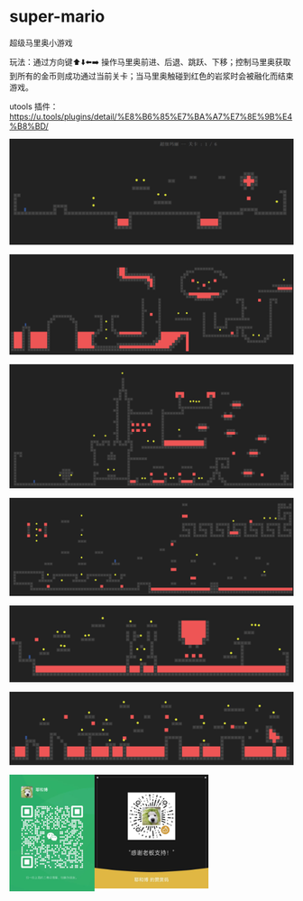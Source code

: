 # super-mario
超级马里奥小游戏

玩法：通过方向键⬆️⬇️⬅️➡️ 操作马里奥前进、后退、跳跃、下移；控制马里奥获取到所有的金币则成功通过当前关卡；当马里奥触碰到红色的岩浆时会被融化而结束游戏。

utools 插件：https://u.tools/plugins/detail/%E8%B6%85%E7%BA%A7%E7%8E%9B%E4%B8%BD/

![mario1](https://github.com/jiweiyeah/super-mario/blob/main/package/mario1.png)

![mario2](https://github.com/jiweiyeah/super-mario/blob/main/package/mario2.png)

![mario3](https://github.com/jiweiyeah/super-mario/blob/main/package/mario3.png)

![mario4](https://github.com/jiweiyeah/super-mario/blob/main/package/mario4.png)

![mario5](https://github.com/jiweiyeah/super-mario/blob/main/package/mario5.png)

![mario6](https://github.com/jiweiyeah/super-mario/blob/main/package/mario6.png)

<img src="https://github.com/jiweiyeah/super-mario/blob/main/package/wechat.jpg" align="left" width="30%">

<img src="https://github.com/jiweiyeah/super-mario/blob/main/package/admiration.jpg" width="40%">

